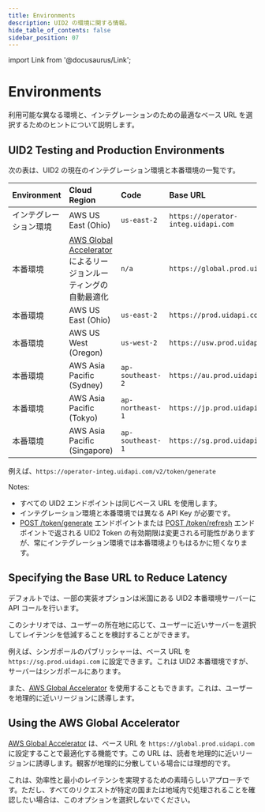 ```yaml
---
title: Environments
description: UID2 の環境に関する情報。
hide_table_of_contents: false
sidebar_position: 07
---
```


import Link from '@docusaurus/Link';

# Environments

利用可能な異なる環境と、インテグレーションのための最適なベース URL を選択するためのヒントについて説明します。

## UID2 Testing and Production Environments

次の表は、UID2 の現在のインテグレーション環境と本番環境の一覧です。

| Environment | Cloud Region | Code | Base URL |
| :--- | :--- | :--- | :--- |
| インテグレーション環境   | AWS US East (Ohio) | `us-east-2` | `https://operator-integ.uidapi.com` |
| 本番環境 | [AWS Global Accelerator](#using-the-aws-global-accelerator) によるリージョンルーティングの自動最適化 | `n/a` | `https://global.prod.uidapi.com` |
| 本番環境 | AWS US East (Ohio) | `us-east-2` | `https://prod.uidapi.com` |
| 本番環境 | AWS US West (Oregon) | `us-west-2` | `https://usw.prod.uidapi.com` |
| 本番環境 | AWS Asia Pacific (Sydney) | `ap-southeast-2` | `https://au.prod.uidapi.com` |
| 本番環境 | AWS Asia Pacific (Tokyo) | `ap-northeast-1` | `https://jp.prod.uidapi.com` |
| 本番環境 | AWS Asia Pacific (Singapore) | `ap-southeast-1` | `https://sg.prod.uidapi.com` |

例えば、`https://operator-integ.uidapi.com/v2/token/generate`

Notes:

- すべての UID2 エンドポイントは同じベース URL を使用します。
- インテグレーション環境と本番環境では異なる <Link href="../ref-info/glossary-uid#gl-api-key">API Key</Link> が必要です。
- [POST&nbsp;/token/generate](../endpoints/post-token-generate.md) エンドポイントまたは [POST&nbsp;/token/refresh](../endpoints/post-token-refresh.md) エンドポイントで返される <Link href="../ref-info/glossary-uid#gl-uid2-token">UID2 Token</Link> の有効期限は変更される可能性がありますが、常にインテグレーション環境では本番環境よりもはるかに短くなります。

## Specifying the Base URL to Reduce Latency

デフォルトでは、一部の実装オプションは米国にある UID2 本番環境サーバーに API コールを行います。

このシナリオでは、ユーザーの所在地に応じて、ユーザーに近いサーバーを選択してレイテンシを低減することを検討することができます。

例えば、シンガポールのパブリッシャーは、ベース URL を `https://sg.prod.uidapi.com` に設定できます。これは UID2 本番環境ですが、サーバーはシンガポールにあります。

また、[AWS Global Accelerator](#using-the-aws-global-accelerator) を使用することもできます。これは、ユーザーを地理的に近いリージョンに誘導します。

## Using the AWS Global Accelerator

<a href='https://aws.amazon.com/global-accelerator/'>AWS Global Accelerator</a> は、ベース URL を `https://global.prod.uidapi.com` に設定することで最適化する機能です。この URL は、読者を地理的に近いリージョンに誘導します。観客が地理的に分散している場合には理想的です。

これは、効率性と最小のレイテンシを実現するための素晴らしいアプローチです。ただし、すべてのリクエストが特定の国または地域内で処理されることを確認したい場合は、このオプションを選択しないでください。
